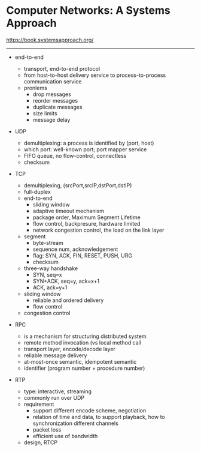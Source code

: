 # Computer Networks: A Systems Approach

https://book.systemsapproach.org/

---

- end-to-end
    - transport, end-to-end protocol
    - from host-to-host delivery service to process-to-process communication service
    - pronlems
        - drop messages
        - reorder messages
        - duplicate messages
        - size limits 
        - message delay

- UDP
    - demultiplexing: a process is identified by (port, host)
    - which port: well-known port; port mapper service 
    - FIFO queue, no flow-control, connectless
    - checksum

- TCP
    - demultiplexing, (srcPort,srcIP,dstPort,dstIP)
    - full-duplex
    - end-to-end
        - sliding window
        - adaptive timeout mechanism
        - package order, Maximum Segment Lifetime
        - flow control, backpresure, hardware limited
        - network congestion control, the load on the link layer
    - segment
        - byte-stream
        - sequence num, acknowledgement
        - flag: SYN, ACK, FIN, RESET, PUSH, URG
        - checksum
    - three-way handshake
        - SYN, seq=x
        - SYN+ACK, seq=y, ack=x+1
        - ACK, ack=y+1
    - sliding window
        - reliable and ordered delivery
        - flow control
    - congestion control



- RPC
    - is a mechanism for structuring distributed system
    - remote method invocation (vs local method call
    - transport layer, encode/decode layer
    - reliable message delivery
    - at-most-once semantic, idempotent semantic
    - identifier (program number + procedure number)



- RTP
    - type: interactive, streaming
    - commonly run over UDP
    - requirement
        - support different encode scheme, negotiation
        - relation of time and data, to support playback, how to synchronization different channels
        - packet loss
        - efficient use of bandwidth 
    - design, RTCP
